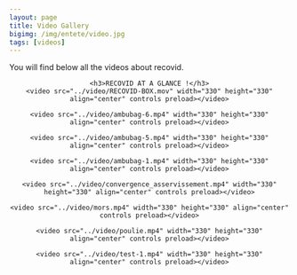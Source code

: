 ```yaml
---
layout: page
title: Video Gallery
bigimg: /img/entete/video.jpg
tags: [videos]
---
```


You will find below all the videos about recovid.

<div class="tab-content" align="center">
    <script src="http://api.html5media.info/1.1.8/html5media.min.js"></script>

    <h3>RECOVID AT A GLANCE !</h3>
    <video src="../video/RECOVID-BOX.mov" width="330" height="330" align="center" controls preload></video>

    <video src="../video/ambubag-6.mp4" width="330" height="330" align="center" controls preload></video>

</div>


<div class="tab-content" align="center">
    <script src="http://api.html5media.info/1.1.8/html5media.min.js"></script>

    <video src="../video/ambubag-5.mp4" width="330" height="330" align="center" controls preload></video>

    <video src="../video/ambubag-1.mp4" width="330" height="330" align="center" controls preload></video>
</div>

<div class="tab-content" align="center">
    <script src="http://api.html5media.info/1.1.8/html5media.min.js"></script>

    <video src="../video/convergence_asservissement.mp4" width="330" height="330" align="center" controls preload></video>

    <video src="../video/mors.mp4" width="330" height="330" align="center" controls preload></video>

</div>

<div class="tab-content" align="center">
    <script src="http://api.html5media.info/1.1.8/html5media.min.js"></script>

    <video src="../video/poulie.mp4" width="330" height="330" align="center" controls preload></video>

    <video src="../video/test-1.mp4" width="330" height="330" align="center" controls preload></video>

</div>
